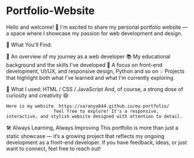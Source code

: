 # Portfolio-Website
Hello and welcome! 👋
I'm excited to share my personal portfolio website — a space where I showcase my passion for web development and design.

🎯 What You'll Find:

🚀 An overview of my journey as a web developer
📚 My educational background and the skills I've developed
🎨 A focus on front-end development, UI/UX, and responsive design, Python and so on
💡 Projects that highlight both what I've learned and what I'm currently exploring

🔧 What I used:
    HTML / CSS / JavaScript
    And, of course, a strong dose of curiosity and creativity 😄

    Here is my website  https://saranya844.github.io/my-portfolio/
                      feel free to explore! It's a responsive, interactive, and stylish website designed with attention to detail.

🛠️ Always Learning, Always Improving
              This portfolio is more than just a static showcase — it’s a growing project that reflects my ongoing development as a front-end developer. If you have feedback, ideas, or just want to connect, feel free to reach out!
